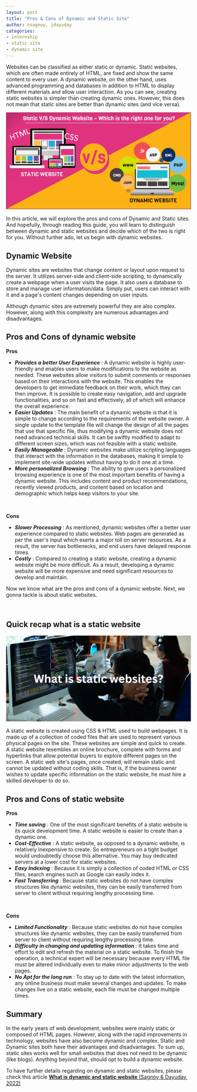 ```yaml
---
layout: post
title: "Pros & Cons of Dynamic and Static Site"
author: nsagnoy, jdayuday
categories:
- internship
- static site
- dynamic site
---
```


Websites can be classified as either static or dynamic. Static websites, which are often made entirely of HTML, are fixed and show the same content to every user. A dynamic website, on the other hand, uses advanced programming and databases in addition to HTML to display different materials and allow user interaction. As you can see, creating static websites is simpler than creating dynamic ones. However, this does not mean that static sites are better than dynamic sites (and vice versa).

<img src="../assets/images/stat--dyn-web.jpg" alt="static vs dynamic site" width="600px">

In this article, we will explore the pros and cons of Dynamic and Static sites. And hopefully, through reading this guide, you will learn to distinguish between dynamic and static websites and decide which of the two is right for you. Without further ado, let us begin with dynamic websites.

## Dynamic Website
Dynamic sites are websites that change content or layout upon request to the server. It utilizes server-side and client-side scripting, to dynamically create a webpage when a user visits the page. It also uses a database to store and manage user information/data. Simply put, users can interact with it and a page's content changes depending on user inputs.

Although dynamic sites are extremely powerful they are also complex. However, along with this complexity are numerous advantages and disadvantages.


## Pros and Cons of dynamic website

**Pros**

- _**Provides a better User Experience**_ : A dynamic website is highly user-friendly and enables users to make modifications to the website as needed. These websites allow visitors to submit comments or responses based on their interactions with the website. This enables the developers to get immediate feedback on their work, which they can then improve. It is possible to create easy navigation, add and upgrade functionalities, and so on fast and effectively, all of which will enhance the overall experience.
- _**Easier Updates**_ : The main benefit of a dynamic website is that it is simple to change according to the requirements of the website owner. A single update to the template file will change the design of all the pages that use that specific file, thus modifying a dynamic website does not need advanced technical skills. It can be swiftly modified to adapt to different screen sizes, which was not feasible with a static website.
- _**Easily Manageable**_ : Dynamic websites make utilize scripting languages that interact with the information in the databases, making it simple to implement site-wide updates without having to do it one at a time.
- _**More personalized Browsing**_ : The ability to give users a personalized browsing experience is one of the most important benefits of having a dynamic website. This includes content and product recommendations, recently viewed products, and content based on location and demographic which helps keep visitors to your site.

<br />

**Cons**

- _**Slower Processing**_ : As mentioned, dynamic websites offer a better user experience compared to static websites. Web pages are generated as per the user's input which exerts a major toll on server resources. As a result, the server has bottlenecks, and end users have delayed response times.
- _**Costly**_ : Compared to creating a static website, creating a dynamic website might be more difficult. As a result, developing a dynamic website will be more expensive and need significant resources to develop and maintain.


Now we know what are the pros and cons of a dynamic website. Next, we gonna tackle is about static websites.

<br>

## Quick recap what is a static website
<img src="../assets/images/jdayudaystatic.png" alt="static vs dynamic site" width="600px">


A static website is created using CSS & HTML used to build webpages. It is made up of a collection of coded files that are used to represent various physical pages on the site. These websites are simple and quick to create. A static website resembles an online brochure, complete with forms and hyperlinks that allow potential buyers to explore different pages on the screen. A static web site's pages, once created, will remain static and cannot be updated without coding skills. That is, if the business owner wishes to update specific information on the static website, he must hire a skilled developer to do so.


## Pros and Cons of static website

**Pros**

- **_Time saving_** : One of the most significant benefits of a static website is its quick development time. A static website is easier to create than a dynamic one.
- **_Cost-Effective_** : A static website, as opposed to a dynamic website, is relatively inexpensive to create. So entrepreneurs on a tight budget would undoubtedly choose this alternative. You may buy dedicated servers at a lower cost for static websites.
- **_Easy Indexing_** : Because it is simply a collection of coded HTML or CSS files, search engines such as Google can easily index it.
- **_Fast Transferring_** : Because static websites do not have complex structures like dynamic websites, they can be easily transferred from server to client without requiring lengthy processing time.

<br>

**Cons**

- **_Limited Functionality_** : Because static websites do not have complex structures like dynamic websites, they can be easily transferred from server to client without requiring lengthy processing time.
- **_Difficulty in changing and updating information_** : It takes time and effort to edit and refresh the material on a static website. To finish the operation, a technical expert will be necessary because every HTML file must be altered individually even to make minor adjustments to the web pages.
- **_No Apt for the long run_** : To stay up to date with the latest information, any online business must make several changes and updates. To make changes live on a static website, each file must be changed multiple times.


## Summary
In the early years of web development, websites were mainly static or composed of HTML pages. However, along with the rapid improvements in technology, websites have also become dynamic and complex. Static and Dynamic sites both have their advantages and disadvantages. 
To sum up, static sites works well for small websites that does not need to be dynamic (like blogs). Anything beyond that, should opt to build a dynamic website.

To have further details regarding on dynamic and static websites, please check this article [**What is dynamic and static website** (Sagnoy & Dayuday, 2022)](../_posts/2022-11-12-what-is-a-dynamic-site-and-a-static-site.md)
